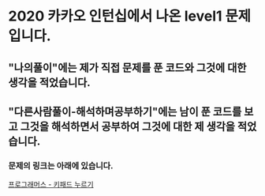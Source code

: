 # 2020 카카오 인턴십에서 나온 level1 문제입니다.
## "나의풀이"에는 제가 직접 문제를 푼 코드와 그것에 대한 생각을 적었습니다.
## "다른사람풀이-해석하며공부하기"에는 남이 푼 코드를 보고 그것을 해석하면서 공부하여 그것에 대한 제 생각을 적었습니다.
### 문제의 링크는 아래에 있습니다.
<a href="https://programmers.co.kr/learn/courses/30/lessons/67256" target="_blank">프로그래머스 - 키패드 누르기</a>
